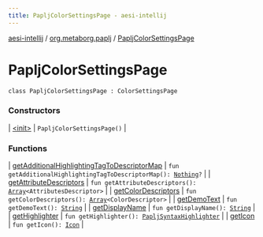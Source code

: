 ```yaml
---
title: PapljColorSettingsPage - aesi-intellij
---
```


[aesi-intellij](../../index.html) / [org.metaborg.paplj](../index.html) / [PapljColorSettingsPage](.)

# PapljColorSettingsPage

`class PapljColorSettingsPage : ColorSettingsPage`

### Constructors

| [&lt;init&gt;](-init-.html) | `PapljColorSettingsPage()` |

### Functions

| [getAdditionalHighlightingTagToDescriptorMap](get-additional-highlighting-tag-to-descriptor-map.html) | `fun getAdditionalHighlightingTagToDescriptorMap(): `[`Nothing`](https://kotlinlang.org/api/latest/jvm/stdlib/kotlin/-nothing/index.html)`?` |
| [getAttributeDescriptors](get-attribute-descriptors.html) | `fun getAttributeDescriptors(): `[`Array`](https://kotlinlang.org/api/latest/jvm/stdlib/kotlin/-array/index.html)`<AttributesDescriptor>` |
| [getColorDescriptors](get-color-descriptors.html) | `fun getColorDescriptors(): `[`Array`](https://kotlinlang.org/api/latest/jvm/stdlib/kotlin/-array/index.html)`<ColorDescriptor>` |
| [getDemoText](get-demo-text.html) | `fun getDemoText(): `[`String`](https://kotlinlang.org/api/latest/jvm/stdlib/kotlin/-string/index.html) |
| [getDisplayName](get-display-name.html) | `fun getDisplayName(): `[`String`](https://kotlinlang.org/api/latest/jvm/stdlib/kotlin/-string/index.html) |
| [getHighlighter](get-highlighter.html) | `fun getHighlighter(): `[`PapljSyntaxHighlighter`](../../org.metaborg.paplj.lexer/-paplj-syntax-highlighter/index.html) |
| [getIcon](get-icon.html) | `fun getIcon(): `[`Icon`](http://docs.oracle.com/javase/6/docs/api/javax/swing/Icon.html) |

